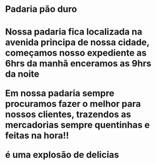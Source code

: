 <h1>Padaria  pão duro<h1>

Nossa padaria fica localizada na avenida principa de nossa cidade, começamos nosso expediente as 6hrs da manhã enceramos as 9hrs da noite

Em nossa padaria sempre procuramos fazer o melhor para nossos clientes, trazendos as mercadorias sempre quentinhas e feitas na hora!!

é uma explosão de delicias 
